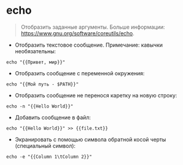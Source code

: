 # echo

> Отобразить заданные аргументы.
> Больше информации: <https://www.gnu.org/software/coreutils/echo>.

- Отобразить текстовое сообщение. Примечание: кавычки необязательны:

`echo "{{Привет, мир}}"`

- Отобразить сообщение с переменной окружения:

`echo "{{Мой путь - $PATH}}"`

- Отобразить сообщение не перенося каретку на новую строку:

`echo -n "{{Hello World}}"`

- Добавить сообщение в файл:

`echo "{{Hello World}}" >> {{file.txt}}`

- Экранировать с помощью символа обратной косой черты (специальный символ):

`echo -e "{{Column 1\tColumn 2}}"`